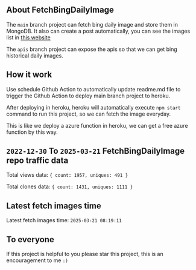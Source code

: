 ## About FetchBingDailyImage

The `main` branch project can fetch bing daily image and store them in MongoDB.
It also can create a post automatically, you can see the images list in [this website](https://oursalbum.netlify.app)

The `apis` branch project can expose the apis so that we can get bing historical daily images.

## How it work

Use schedule Github Action to automatically update readme.md file to trigger the Github Action to deploy main branch project to heroku.

After deploying in heroku, heroku will automatically execute `npm start` command to run this project, so we can fetch the image everyday.

This is like we deploy a azure function in heroku, we can get a free azure function by this way.

## `2022-12-30` To `2025-03-21` FetchBingDailyImage repo traffic data

Total views data: `{ count: 1957, uniques: 491 }`

Total clones data: `{ count: 1431, uniques: 1111 }`

## Latest fetch images time

Latest fetch images time: `2025-03-21 08:19:11`

## To everyone

If this project is helpful to you please star this project, this is an encouragement to me `:)`



